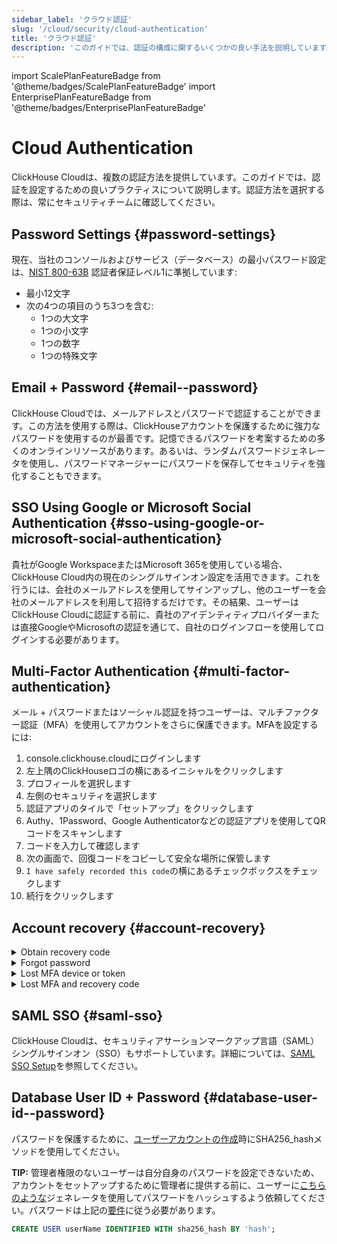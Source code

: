 ```yaml
---
sidebar_label: 'クラウド認証'
slug: '/cloud/security/cloud-authentication'
title: 'クラウド認証'
description: 'このガイドでは、認証の構成に関するいくつかの良い手法を説明しています。'
---
```


import ScalePlanFeatureBadge from '@theme/badges/ScalePlanFeatureBadge'
import EnterprisePlanFeatureBadge from '@theme/badges/EnterprisePlanFeatureBadge'


# Cloud Authentication

ClickHouse Cloudは、複数の認証方法を提供しています。このガイドでは、認証を設定するための良いプラクティスについて説明します。認証方法を選択する際は、常にセキュリティチームに確認してください。

## Password Settings {#password-settings}

現在、当社のコンソールおよびサービス（データベース）の最小パスワード設定は、[NIST 800-63B](https://pages.nist.gov/800-63-3/sp800-63b.html#sec4) 認証者保証レベル1に準拠しています:
- 最小12文字
- 次の4つの項目のうち3つを含む:
   - 1つの大文字
   - 1つの小文字
   - 1つの数字
   - 1つの特殊文字

## Email + Password {#email--password}

ClickHouse Cloudでは、メールアドレスとパスワードで認証することができます。この方法を使用する際は、ClickHouseアカウントを保護するために強力なパスワードを使用するのが最善です。記憶できるパスワードを考案するための多くのオンラインリソースがあります。あるいは、ランダムパスワードジェネレータを使用し、パスワードマネージャーにパスワードを保存してセキュリティを強化することもできます。

## SSO Using Google or Microsoft Social Authentication {#sso-using-google-or-microsoft-social-authentication}

貴社がGoogle WorkspaceまたはMicrosoft 365を使用している場合、ClickHouse Cloud内の現在のシングルサインオン設定を活用できます。これを行うには、会社のメールアドレスを使用してサインアップし、他のユーザーを会社のメールアドレスを利用して招待するだけです。その結果、ユーザーはClickHouse Cloudに認証する前に、貴社のアイデンティティプロバイダーまたは直接GoogleやMicrosoftの認証を通じて、自社のログインフローを使用してログインする必要があります。

## Multi-Factor Authentication {#multi-factor-authentication}

メール + パスワードまたはソーシャル認証を持つユーザーは、マルチファクター認証（MFA）を使用してアカウントをさらに保護できます。MFAを設定するには:
1. console.clickhouse.cloudにログインします
2. 左上隅のClickHouseロゴの横にあるイニシャルをクリックします
3. プロフィールを選択します
4. 左側のセキュリティを選択します
5. 認証アプリのタイルで「セットアップ」をクリックします
6. Authy、1Password、Google Authenticatorなどの認証アプリを使用してQRコードをスキャンします
7. コードを入力して確認します
8. 次の画面で、回復コードをコピーして安全な場所に保管します
9. `I have safely recorded this code`の横にあるチェックボックスをチェックします
10. 続行をクリックします

## Account recovery {#account-recovery}

<details> 
   <summary>Obtain recovery code</summary>

   以前にMFAに登録していて、回復コードを作成しなかったか失くした場合は、以下の手順で新しい回復コードを取得してください:
   1. https://console.clickhouse.cloudにアクセスします
   2. 認証情報とMFAでサインインします
   3. 左上隅のプロフィールにアクセスします
   4. 左側のセキュリティをクリックします
   5. 認証アプリの横にあるゴミ箱をクリックします
   6. 認証アプリを削除をクリックします
   7. コードを入力して続行をクリックします
   8. 認証アプリセクションで「セットアップ」をクリックします
   9. QRコードをスキャンし、新しいコードを入力します
   10. 回復コードをコピーして安全な場所に保管します
   11. `I have safely recorded this code`の横にあるチェックボックスをチェックします
   12. 続行をクリックします
   
</details>
<details>
   <summary>Forgot password</summary>

   パスワードを忘れた場合は、以下の手順でセルフサービス回復を行ってください:
   1. https://console.clickhouse.cloudにアクセスします
   2. メールアドレスを入力して続行をクリックします
   3. パスワードを忘れましたか？をクリックします
   4. パスワードリセットリンクを送信をクリックします
   5. メールを確認し、メールからパスワードをリセットをクリックします
   6. 新しいパスワードを入力し、確認してパスワードを更新をクリックします
   7. サインインに戻るをクリックします
   8. 新しいパスワードで通常通りサインインします
            
</details>
<details>
   <summary>Lost MFA device or token</summary>

   MFAデバイスを失くしたり、トークンを削除した場合は、以下の手順で回復して新しいトークンを作成してください:
   1. https://console.clickhouse.cloudにアクセスします
   2. 認証情報を入力して続行をクリックします
   3. マルチファクター認証画面でキャンセルをクリックします
   4. 回復コードをクリックします
   5. コードを入力して続行を押します
   6. 新しい回復コードをコピーして安全な場所に保管します
   7. `I have safely recorded this code`の横のボックスにチェックを入れ、続行をクリックします
   8. サインイン後、左上のプロフィールに移動します
   9. 左上のセキュリティをクリックします
   10. 古い認証アプリを削除するために、認証アプリの横にあるゴミ箱アイコンをクリックします
   11. 認証アプリを削除をクリックします
   12. マルチファクター認証のプロンプトが表示されたら、キャンセルをクリックします
   13. 回復コードをクリックします
   14. 回復コードを入力し（これはステップ7で生成された新しいコードです）、続行をクリックします
   15. 新しい回復コードをコピーして安全な場所に保管します - これは削除プロセスの間に画面を離れた場合のフェイルセーフです
   16. `I have safely recorded this code`の横のボックスにチェックを入れ、続行をクリックします
   17. 上記のプロセスに従って新しいMFAファクターをセットアップします
       
</details>
<details>
   <summary>Lost MFA and recovery code</summary>

   MFAデバイスと回復コードを失った場合、またはMFAデバイスを失い回復コードを取得していない場合は、以下の手順でリセットを要求してください：

   **チケットを提出する**: 管理ユーザーが他にいる組織に所属している場合、たとえ単一ユーザー組織にアクセスを試みていても、Adminロールに割り当てられた組織のメンバーに、組織にログインしてあなたの代わりにMFAをリセットするためのサポートチケットを提出するよう頼んでください。リクエストが認証されていることを確認でき次第、MFAをリセットし、Adminに通知します。通常通りMFAなしでサインインし、必要に応じて新しいファクターを登録するためにプロフィール設定に移動してください。

   **メールを介してリセット**: 組織内で唯一のユーザーである場合、アカウントに関連付けられたメールアドレスを使用して、サポートケースをメールで提出してください（support@clickhouse.com）。リクエストが正しいメールから来ていることを確認でき次第、MFAとパスワードをリセットします。パスワードリセットリンクにアクセスするためにメールにアクセスしてください。新しいパスワードを設定した後、必要に応じて新しいファクターを登録するためにプロフィール設定に移動してください。
   
</details>

## SAML SSO {#saml-sso}

<EnterprisePlanFeatureBadge feature="SAML SSO"/>

ClickHouse Cloudは、セキュリティアサーションマークアップ言語（SAML）シングルサインオン（SSO）もサポートしています。詳細については、[SAML SSO Setup](/cloud/security/saml-setup)を参照してください。

## Database User ID + Password {#database-user-id--password}

パスワードを保護するために、[ユーザーアカウントの作成](/sql-reference/statements/create/user.md)時にSHA256_hashメソッドを使用してください。

**TIP:** 管理者権限のないユーザーは自分自身のパスワードを設定できないため、アカウントをセットアップするために管理者に提供する前に、ユーザーに[こちらのような](https://tools.keycdn.com/sha256-online-generator)ジェネレータを使用してパスワードをハッシュするよう依頼してください。パスワードは上記の[要件](#password-settings)に従う必要があります。

```sql
CREATE USER userName IDENTIFIED WITH sha256_hash BY 'hash';
```
